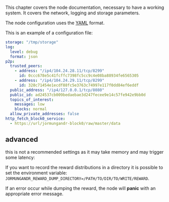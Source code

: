 This chapter covers the node documentation, necessary to have a working system. It covers
the network, logging and storage parameters.

The node configuration uses the [YAML](https://en.wikipedia.org/wiki/YAML) format.

This is an example of a configuration file:

```YAML
storage: "/tmp/storage"
log:
  level: debug
  format: json
p2p:
  trusted_peers:
    - address: "/ip4/104.24.28.11/tcp/8299"
      id: 0ccc678e5c41fcffc7398fc5cc9c4e08ba88934fe6565305
    - address: "/ip4/104.24.29.11/tcp/8299"
      id: 328c71454e1ecdf88fc5e3763c74997e117f0dd84ef6eddf
  public_address: "/ip4/127.0.0.1/tcp/8080"
  public_id: ad24537cb009bedaebae3d247fecee9e14c57fe942e9bb0d
  topics_of_interest:
    messages: low
    blocks: normal
  allow_private_addresses: false
http_fetch_block0_service:
  - https://url/jormungandr-block0/raw/master/data
```

## advanced

this is not a recommended settings as it may take memory and may trigger some latency:

If you want to record the reward distributions in a directory it is possible to set
the environment variable: `JORMUNGANDR_REWARD_DUMP_DIRECTORY=/PATH/TO/DIR/TO/WRITE/REWARD`.

If an error occur while dumping the reward, the node will **panic** with an appropriate
error message.
